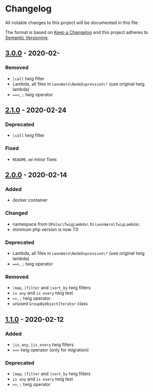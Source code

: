 # Changelog
All notable changes to this project will be documented in this file.

The format is based on [Keep a Changelog](http://keepachangelog.com/en/1.0.0/)
and this project adheres to [Semantic Versioning](http://semver.org/spec/v2.0.0.html).

## [3.0.0] - 2020-02-
### Removed
- `|call` twig filter
- Lambda, all files in `LeonAero\NodeExpression\*` (use original twig lambda)
- `==>`, `;` twig operator

## [2.1.0] - 2020-02-24
### Deprecated
- `|call` twig filter
### Fixed
- `README.md` minor fixes

## [2.0.0] - 2020-02-14
### Added
- docker container
### Changed
- namespace from `DPolac\TwigLambda\` to `LeonAero\TwigLambda\`
- minimum php version is now 7.0
### Deprecated
- Lambda, all files in `LeonAero\NodeExpression\*` (use original twig lambda)
- `==>`, `;` twig operator
### Removed
- `|map`, `|filter` and `|sort_by` twig filters
- `is any` and `is every` twig test
- `=>`, `;` twig operator
- unused `GroupByObjectIterator` class

## [1.1.0] - 2020-02-12
### Added
- `|is_any`, `|is_every` twig filters
- `==>` twig operator (only for migration)
### Deprecated
- `|map`, `|filter` and `|sort_by` twig filters
- `is any` and `is every` twig test
- `=>`, `;` twig operator

[3.0.0]: https://github.com/leonaero/twig-lambda/compare/v3.0.0...v2.1.0
[2.1.0]: https://github.com/leonaero/twig-lambda/compare/v2.0.0...v2.1.0
[2.0.0]: https://github.com/leonaero/twig-lambda/compare/v1.1.0...v2.0.0
[1.1.0]: https://github.com/leonaero/twig-lambda/compare/v1.0.0...v1.1.0


